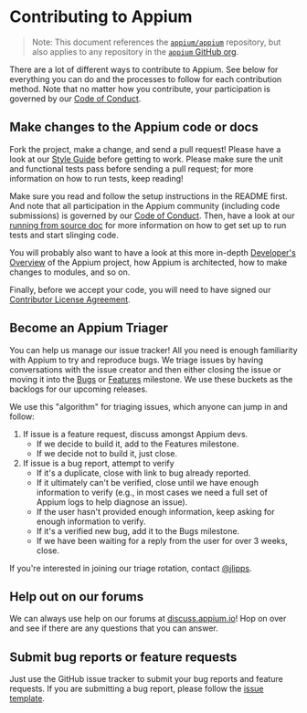 # Contributing to Appium

> Note: This document references the [`appium/appium`](https://github.com/appium/appium) repository, but also applies to any repository in the [`appium` GitHub org](https://github.com/appium).

There are a lot of different ways to contribute to Appium. See below for
everything you can do and the processes to follow for each contribution method.
Note that no matter how you contribute, your participation is governed by our
[Code of Conduct][].

## Make changes to the Appium code or docs

Fork the project, make a change, and send a pull request! Please have a look at
our [Style Guide](https://github.com/appium/appium/tree/master/docs/en/contributing-to-appium/style-guide.md) before
getting to work. Please make sure the unit and functional tests pass before
sending a pull request; for more information on how to run tests, keep reading!

Make sure you read and follow the setup instructions in the README first. And note
that all participation in the Appium community (including code submissions) is
governed by our [Code of Conduct][]. Then, have a look at our
[running from source doc](https://github.com/appium/appium/tree/master/docs/en/contributing-to-appium/appium-from-source.md) for more
information on how to get set up to run tests and start slinging code.

You will probably also want to have a look at this more in-depth [Developer's Overview](https://github.com/appium/appium/tree/master/docs/en/contributing-to-appium/developers-overview.md) of the Appium
project, how Appium is architected, how to make changes to modules, and so on.

Finally, before we accept your code, you will need to have signed our
[Contributor License Agreement](https://cla.js.foundation/appium/appium).

## Become an Appium Triager

You can help us manage our issue tracker! All you need is enough familiarity
with Appium to try and reproduce bugs. We triage issues by having conversations
with the issue creator and then either closing the issue or moving it into the
[Bugs](https://github.com/appium/appium/milestones/Bugs) or
[Features](https://github.com/appium/appium/milestones/Features) milestone. We
use these buckets as the backlogs for our upcoming releases.

We use this "algorithm" for triaging issues, which anyone can jump in and follow:

1. If issue is a feature request, discuss amongst Appium devs.
   - If we decide to build it, add to the Features milestone.
   - If we decide not to build it, just close.
2. If issue is a bug report, attempt to verify
   - If it's a duplicate, close with link to bug already reported.
   - If it ultimately can't be verified, close until we have enough information to verify (e.g., in most cases we need a full set of Appium logs to help diagnose an issue).
   - If the user hasn't provided enough information, keep asking for enough information to verify.
   - If it's a verified new bug, add it to the Bugs milestone.
   - If we have been waiting for a reply from the user for over 3 weeks, close.

If you're interested in joining our triage rotation, contact
[@jlipps](https://github.com/jlipps).

## Help out on our forums

We can always use help on our forums at
[discuss.appium.io](https://discuss.appium.io)! Hop on over and see if there
are any questions that you can answer.

## Submit bug reports or feature requests

Just use the GitHub issue tracker to submit your bug reports and feature
requests. If you are submitting a bug report, please follow the [issue template][].

[issue template]: https://github.com/appium/appium-ios/issues/new
[code of conduct]: https://github.com/appium/appium/tree/master/CONDUCT.md
